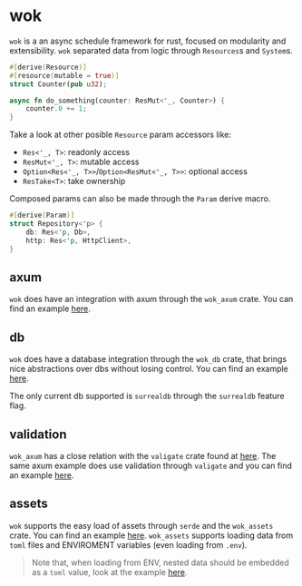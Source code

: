 # wok

`wok` is a an async schedule framework for rust, focused on modularity and extensibility.
`wok` separated data from logic through `Resources`s and `System`s.

```rust
#[derive(Resource)]
#[resource(mutable = true)]
struct Counter(pub u32);

async fn do_something(counter: ResMut<'_, Counter>) {
    counter.0 += 1; 
}
```

Take a look at other posible `Resource` param accessors like:

- `Res<'_, T>`: readonly access
- `ResMut<'_, T>`: mutable access
- `Option<Res<'_, T>>`/`Option<ResMut<'_, T>>`: optional access
- `ResTake<T>`: take ownership

Composed params can also be made through the `Param` derive macro.

```rust
#[derive(Param)]
struct Repository<'p> {
    db: Res<'p, Db>,
    http: Res<'p, HttpClient>,
}
```

## axum

`wok` does have an integration with axum through the `wok_axum` crate. You can find an example [here](examplesbin/axum_person_crud/).

## db

`wok` does have a database integration through the `wok_db` crate, that brings nice abstractions over dbs without losing control. 
You can find an example [here](examplesbin/axum_person_crud/).

The only current db supported is `surrealdb` through the `surrealdb` feature flag.

## validation

`wok_axum` has a close relation with the `valigate` crate found at [here](crates/valigate/). The same axum example does use validation through `valigate` and you can find an example [here](examplesbin/axum_person_crud/).

## assets

`wok` supports the easy load of assets through `serde` and the `wok_assets` crate. You can find an example [here](examplesbin/axum_person_crud/).
`wok_assets` supports loading data from `toml` files and ENVIROMENT variables (even loading from `.env`).

>Note that, when loading from ENV, nested data should be embedded as a `toml` value, look at the example [here](examplesbin/axum_person_crud/sample.env).
